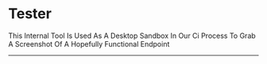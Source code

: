 # Tester

This Internal Tool Is Used As A Desktop Sandbox In Our Ci Process To Grab A Screenshot Of A Hopefully Functional Endpoint

---